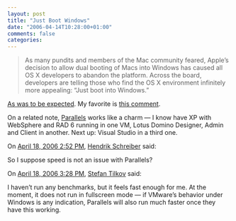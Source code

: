 ```yaml
---
layout: post
title: "Just Boot Windows"
date: "2006-04-14T10:28:00+01:00"
comments: false
categories: 
---
```


<blockquote>
<p>As many pundits and members of the Mac community feared, Apple&#8217;s decision to allow dual booting of Macs into Windows has caused all OS X developers to abandon the platform. Across the board, developers are telling those who find the OS X environment infinitely more appealing: &#8220;Just boot into Windows.&#8221;</p>
</blockquote>

<p><a href="http://www.crazyapplerumors.com/?p=580">As was to be expected</a>. My favorite is <a href="http://www.crazyapplerumors.com/?p=580#comment-20916">this comment</a>.</p>

<p>On a related note, <a href="http://www.parallels.com">Parallels</a> works like a charm &#8212; I know have XP with WebSphere and RAD 6 running in one VM, Lotus Domino Designer, Admin and Client in another. Next up: Visual Studio in a third one.</p>

<section class="comments">

<div class="comment" id="comment-879">
On <a href="#comment-879" title="Permalink to this comment">April 18, 2006  2:52 PM</a>, <a href="http://www.tagtraum.com/" title="http://www.tagtraum.com/" rel="nofollow">Hendrik Schreiber</a>
said:
<p>So I suppose speed is not an issue with Parallels?</p>


<div class="comment" id="comment-880">
On <a href="#comment-880" title="Permalink to this comment">April 18, 2006  3:28 PM</a>, <a href="/en/staff/st/">Stefan Tilkov</a>
said:
<p>I haven&#8217;t run any benchmarks, but it feels fast enough for me. At the moment, it does not run in fullscreen mode &#8212; if VMware&#8217;s behavior under Windows is any indication, Parallels will also run much faster once they have this working.</p>


</section>

